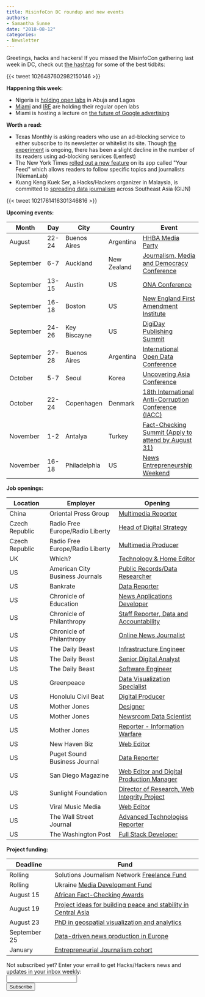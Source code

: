 ```yaml
---
title: MisinfoCon DC roundup and new events
authors: 
- Samantha Sunne
date: "2018-08-12"
categories:
- Newsletter
---
```


Greetings, hacks and hackers! If you missed the MisinfoCon gathering last week in DC, check out [the hashtag](https://twitter.com/hashtag/misinfocon?src=hash) for some of the best tidbits:

{{< tweet 1026487602982150146 >}}

**Happening this week:**

* Nigeria is [holding open labs](https://docs.google.com/forms/d/1YM2sXg18otgVDMJpBiZFjXs-mJkBP1NITyauLl5ZooA/viewform?edit_requested=true) in Abuja and Lagos
* [Miami](http://www.meetup.com/Hacks-Hackers-Miami/) and [IRE](http://www.meetup.com/hackshackersIRE/) are holding their regular open labs
* Miami is hosting a lecture on [the future of Google advertising](https://www.eventbrite.com/e/the-future-of-google-advertising-for-small-businesses-bizhack-presents-tickets-48460675184)

**Worth a read:**

* Texas Monthly is asking readers who use an ad-blocking service to either subscribe to its newsletter or whitelist its site. Though [the experiment](https://www.lenfestinstitute.org/solution-set/2018/08/02/hold-pardner-texas-monthly-running-test-stop-readers-use-ad-blockers/) is ongoing, there has been a slight decline in the number of its readers using ad-blocking services (Lenfest)
* The New York Times [rolled out a new feature](http://www.niemanlab.org/2018/08/with-your-feed-the-new-york-times-lets-ios-users-follow-topics-and-journalists-in-a-non-overwhelming-way/) on its app called "Your Feed" which allows readers to follow specific topics and journalists (NiemanLab)
* Kuang Keng Kuek Ser, a Hacks/Hackers organizer in Malaysia, is committed to [spreading data journalism](https://gijn.org/2018/07/30/one-mans-mission-to-spread-data-journalism-across-southeast-asia/?mc_cid=b8d7774acd&mc_eid=819f761f16) across Southeast Asia (GIJN)

{{< tweet 1021761416301346816 >}}

**Upcoming events:**

| Month | Day | City | Country | Event |
| ----- | --- | ---- | ------- | ----- |
August | 22-24 | Buenos Aires | Argentina | [HHBA Media Party](http://mediaparty.info/)
September | 6-7 | Auckland | New Zealand | [Journalism, Media and Democracy Conference](http://www.aut.ac.nz/study-at-aut/study-areas/communications/research/journalism,-media-and-democracy-research-centre/conferences)
September | 13-15 | Austin | US | [ONA Conference](https://ona18.journalists.org/)
September | 16-18 | Boston | US | [New England First Amendment Institute](http://nefac.org/new-england-first-amendment-institute/)
September |  24-26 | Key Biscayne | US | [DigiDay Publishing Summit](https://digiday.com/event/2018-september-digiday-publishing-summit/)
September | 27-28 | Buenos Aires | Argentina | [International Open Data Conference](https://twitter.com/search?q=%23IODC18&src=typd)
October | 5-7 | Seoul | Korea | [Uncovering Asia Conference](https://2018.uncoveringasia.org/)
October | 22-24 | Copenhagen | Denmark | [18th International Anti-Corruption Conference (IACC)](https://iaccseries.org/journalists-for-transparency/calling-all-young-journalists/)
November | 1-2 | Antalya | Turkey | [Fact-Checking Summit (Apply to attend by August 31)](https://docs.google.com/forms/d/e/1FAIpQLSdOm7CpAjnKGO4amAHnu_tAgNnRV92JcbPR97N_HSf3A_XOmQ/viewform)
November | 16-18 | Philadelphia | US | [News Entrepreneurship Weekend](https://members.fourthestate.org/events/95/)

**Job openings:**

| Location | Employer | Opening |
| -------- | -------- | ------- |
China | Oriental Press Group | [Multimedia Reporter](https://hk.jobsdb.com/hk/en/job/multi-media-reporter-news-100003006383971)
Czech Republic | Radio Free Europe/Radio Liberty | [Head of Digital Strategy](https://www.mediabistro.com/jobs/description/377355/head-of-digital-strategy/?LinkSource=SEOLandingPageListing)
Czech Republic | Radio Free Europe/Radio Liberty | [Multimedia Producer](https://www.journalismjobs.com/1644347-multimedia-producer-rferl-inc)
UK | Which? | [Technology & Home Editor](https://www.gorkanajobs.co.uk/job/82323/which-co-uk-technology-and-home-editor-/?deviceType=Desktop&TrackID=1)
US | American City Business Journals | [Public Records/Data Researcher](http://talkingbiznews.com/biz-news-help-wanted/acbj-seeks-public-records-data-researcher/)
US | Bankrate | [Data Reporter](http://talkingbiznews.com/biz-news-help-wanted/bankrate-seeks-a-data-reporter/)
US | Chronicle of Education | [News Applications Developer](https://www.philanthropy.com/page/Work-With-Us/597/)
US | Chronicle of Philanthropy | [Staff Reporter, Data and Accountability](https://www.philanthropy.com/page/Work-With-Us/597/)
US | Chronicle of Philanthropy | [Online News Journalist](https://www.philanthropy.com/page/Work-With-Us/597/)
US | The Daily Beast | [Infrastructure Engineer](https://jobs.smartrecruiters.com/IAC/743999674650790-infrastructure-engineer)
US | The Daily Beast | [Senior Digital Analyst](https://jobs.smartrecruiters.com/IAC/743999674608140-senior-digital-analyst)
US | The Daily Beast | [Software Engineer](https://www.smartrecruiters.com/IAC/743999673664167-software-engineer)
US | Greenpeace | [Data Visualization Specialist](https://www.mediabistro.com/jobs/description/377365/data-visualization-specialist/)
US | Honolulu Civil Beat | [Digital Producer](https://careers.journalists.org/jobs/11341810/digital-producer)
US | Mother Jones | [Designer](https://www.motherjones.com/jobs/designer/)
US | Mother Jones | [Newsroom Data Scientist](https://www.motherjones.com/jobs/newsroom-data-scientist/)
US | Mother Jones | [Reporter - Information Warfare](https://www.motherjones.com/jobs/reporter-information-warfare/)
US | New Haven Biz | [Web Editor](http://talkingbiznews.com/biz-news-help-wanted/new-haven-biz-seeks-a-web-editor/)
US | Puget Sound Business Journal | [Data Reporter](http://talkingbiznews.com/biz-news-help-wanted/puget-sound-biz-journal-seeks-a-data-reporter/)
US | San Diego Magazine | [Web Editor and Digital Production Manager](https://www.linkedin.com/jobs/view/790972703)
US | Sunlight Foundation | [Director of Research, Web Integrity Project](https://ire.org/jobs/job/1333/)
US | Viral Music Media | [Web Editor](http://www.careers.poynter.org/Job/49446505/content-editor-job-in-north-hollywood-ca)
US | The Wall Street Journal | [Advanced Technologies Reporter](http://talkingbiznews.com/biz-news-help-wanted/wsj-seeks-a-reporter-to-cover-advanced-technologies/)
US | The Washington Post | [Full Stack Developer](https://washpost.wd5.myworkdayjobs.com/washingtonpostcareers/job/DC-Washington-TWP-Headquarters/Developer---Full-Stack_JR-90270076)

**Project funding:**

| Deadline | Fund |
| -------- | ---- |
Rolling | Solutions Journalism Network [Freelance Fund](https://thewholestory.solutionsjournalism.org/now-offering-travel-funds-for-freelancers-857c49f9b395)
Rolling | Ukraine [Media Development Fund](http://ijnet.org/en/opportunities/media-development-grants-available-ukraine)
August 15 | [African Fact-Checking Awards](https://africacheck.org/how-to-fact-check/the-african-fact-checking-awards/)
August 19 | [Project ideas for building peace and stability in Central Asia](http://ijnet.org/en/opportunities/innovation-lab-accepting-project-ideas-central-asia)
August 23 | [PhD in geospatial visualization and analytics](https://docs.google.com/document/d/17WvcdEiVLsiGFsUhOVP4EP7QdLorXQ8ZjGBPbZiUCVc/edit)
September 25 | [Data-driven news production in Europe](http://ijnet.org/en/opportunities/grant-available-data-driven-news-production-europe)
January | [Entrepreneurial Journalism cohort](http://bit.ly/ejeducation)

<div id="mc_embed_signup"><form id="mc-embedded-subscribe-form" class="validate" action="//hackshackers.us1.list-manage.com/subscribe/post?u=c56f2e53d5ed6ef87f8aaa75c&amp;id=fb2bc6f10b" method="post" name="mc-embedded-subscribe-form" novalidate="" target="_blank">

<div id="mc_embed_signup_scroll">

<div class="mc-field-group"><label for="mce-EMAIL">Not subscribed yet? Enter your email to get Hacks/Hackers news and updates in your inbox weekly:  </label></div>

<div class="mc-field-group"><input id="mce-EMAIL" class="required email" name="EMAIL" type="email" value="" /></div>

<!-- real people should not fill this in and expect good things - do not remove this or risk form bot signups-->

<div style="position: absolute; left: -5000px;"><input tabindex="-1" name="b_c56f2e53d5ed6ef87f8aaa75c_fb2bc6f10b" type="text" value="" /></div>

<div class="clear"><input id="mc-embedded-subscribe" class="button" name="subscribe" type="submit" value="Subscribe" /></div>

</div>

</form></div>

<!--End mc_embed_signup-->

<meta name="twitter:card" content="summary">

<meta name="twitter:image:src" content="https://hackshackers.com/content-images/about/hackshackers_logomark.png">

